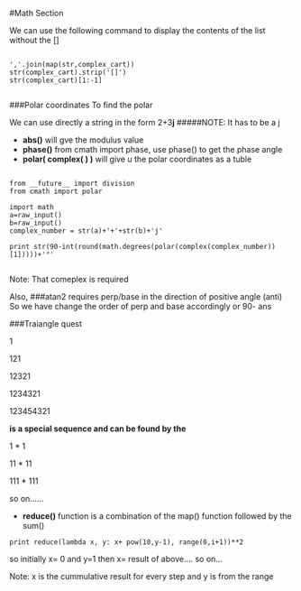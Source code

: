 #Math Section


We can use the following command to display the contents of the list without the []

````

','.join(map(str,complex_cart))
str(complex_cart).strip('[]')
str(complex_cart)[1:-1]


````

###Polar coordinates
To find the polar

We can use directly a string in the form 2+3**j** 
#####NOTE: It has to be a j

*  **abs()** will gve the modulus value
*  **phase()** from cmath import phase, use phase() to get the phase angle
*  **polar( complex( )  )** will give u the polar coordinates as a tuble


````

from __future__ import division
from cmath import polar

import math
a=raw_input()
b=raw_input()
complex_number = str(a)+'+'+str(b)+'j'

print str(90-int(round(math.degrees(polar(complex(complex_number))[1]))))+'°'


`````

Note: That comeplex is required

Also, 
###atan2 requires perp/base in the direction of positive angle (anti)
So we have change the order of perp and base accordingly
or 90- ans


###Traiangle quest

1

121

12321

1234321

123454321

**is a special sequence and can be found by the**

1 * 1

11 * 11

111 * 111

so on......


*  **reduce()** function is a combination of the map() function followed by the sum()

````
print reduce(lambda x, y: x+ pow(10,y-1), range(0,i+1))**2

````
so initially x= 0 and y=1
then x= result of above.... so on...

Note: x is the cummulative result for every step and y is from the range










